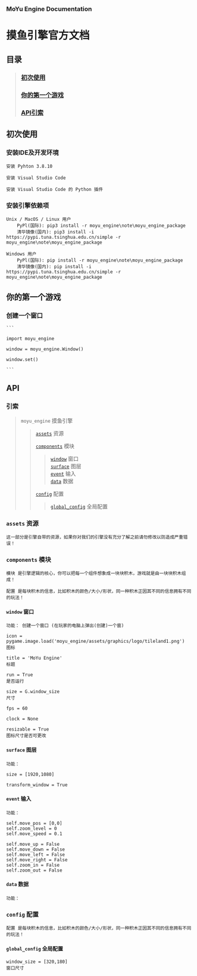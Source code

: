 
### MoYu Engine Documentation
# 摸鱼引擎官方文档

## 目录
> ### [初次使用](#FirstTimeUse)
> ### [你的第一个游戏](#UrFirstGame)
> ### [API引索](#API)

## <span id = 'FirstTimeUse'>初次使用</span>

### 安装IDE及开发环境

    安装 Pyhton 3.8.10

    安装 Visual Studio Code

    安装 Visual Studio Code 的 Python 插件

### 安装引擎依赖项

    Unix / MacOS / Linux 用户
        PyPl(国际): pip3 install -r moyu_engine\note\moyu_engine_package
        清华镜像(国内): pip3 install -i https://pypi.tuna.tsinghua.edu.cn/simple -r moyu_engine\note\moyu_engine_package

    Windows 用户
        PyPl(国际): pip install -r moyu_engine\note\moyu_engine_package
        清华镜像(国内): pip install -i https://pypi.tuna.tsinghua.edu.cn/simple -r moyu_engine\note\moyu_engine_package

## <span id = 'UrFirstGame'>你的第一个游戏</span>

### 创建一个窗口

    ```

    import moyu_engine

    window = moyu_engine.Window()

    window.set()

    ```

## <span id = 'API'>API</span>


### 引索

> `moyu_engine` 摸鱼引擎<br/>
>
>> [`assets`](#APIassets) 资源<br/>
>>
>> [`components`](#APIcomponents) 模块<br/>
>>
>>> [`window`](#APIwindow) 窗口<br/>
>>> [`surface`](#APIsurface) 图层<br/>
>>> [`event`](#APIevent) 输入<br/>
>>> [`data`](#APIdata) 数据<br/>
>>
>> [`config`](#APIconfig) 配置<br/>
>>
>>> [`global_config`](#APIglobalconfig) 全局配置<br/>
>>
>

### <span id = 'APIassets'>`assets`</span> 资源

    这一部分是引擎自带的资源，如果你对我们的引擎没有充分了解之前请勿修改以防造成严重错误！

### <span id = 'components'>`components`</span> 模块

    模块 是引擎逻辑的核心，你可以把每一个组件想象成一块块积木，游戏就是由一块块积木组成！

    配置 是每块积木的信息，比如积木的颜色/大小/形状，同一种积木正因其不同的信息拥有不同的玩法！

#### <span id = 'APIwindow'>`window`</span> 窗口

    功能： 创建一个窗口 (在玩家的电脑上弹出(创建)一个窗)

    icon = pygame.image.load('moyu_engine/assets/graphics/logo/tileland1.png')
    图标

    title = 'MoYu Engine'
    标题

    run = True
    是否运行

    size = G.window_size
    尺寸

    fps = 60

    clock = None

    resizable = True
    图标尺寸是否可更改

#### <span id = 'APIsurface'>`surface`</span> 图层

    功能： 

    size = [1920,1080]

    transform_window = True

#### <span id = 'APIevent'>`event`</span> 输入

    功能： 

    self.move_pos = [0,0]
    self.zoom_level = 0
    self.move_speed = 0.1

    self.move_up = False
    self.move_down = False
    self.move_left = False
    self.move_right = False
    self.zoom_in = False
    self.zoom_out = False

#### <span id = 'APIdata'>`data`</span> 数据

    功能： 
        
### <span id = 'APIconfig'>`config`</span> 配置

    配置 是每块积木的信息，比如积木的颜色/大小/形状，同一种积木正因其不同的信息拥有不同的玩法！

#### <span id = 'APIglobalconfig'>`global_config`</span> 全局配置

    window_size = [320,180]
    窗口尺寸

